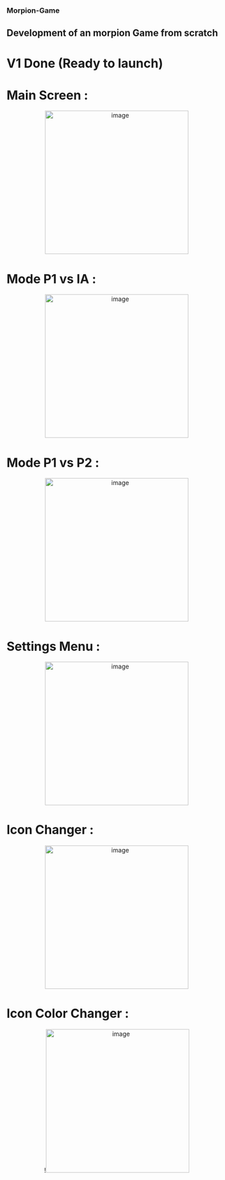 ###  Morpion-Game
## Development of an morpion Game from scratch
# V1 Done (Ready to launch)


# Main Screen : 

<p align="center">
<img width="328" alt="image" src = https://user-images.githubusercontent.com/101244166/216850530-c098ad54-525f-48fc-a48c-f5d2c11d3887.png>
</p>



# Mode P1 vs IA  : 

<p align="center">
  <img width="328" alt="image" src = https://user-images.githubusercontent.com/101244166/216850586-b7cb39a4-5e41-43f2-b134-f662e0052705.png>

</p>

# Mode P1 vs P2  : 

<p align="center">
 <img width="328" alt="image" src = https://user-images.githubusercontent.com/101244166/216850607-89ae5ce8-bb55-4588-bdc8-52d20e292221.png>
</p>


# Settings Menu  : 

<p align="center">
<img width="328" alt="image" src =https://user-images.githubusercontent.com/101244166/216850620-c3acfcbb-0e7c-4c73-8dd6-deffd4e09207.png>

</p>


# Icon Changer  : 

<p align="center">
<img width="328" alt="image" src =https://user-images.githubusercontent.com/101244166/216850641-08579b54-f76b-4650-8799-ae38d7ff9ee3.png>

</p>

# Icon Color Changer : 

<p align="center">
!<img width="328" alt="image" src =https://user-images.githubusercontent.com/101244166/216850659-f2220b1f-9063-494e-bb13-21eddaa29091.png>
</p>
